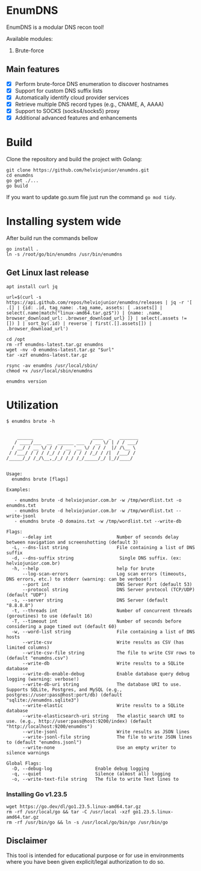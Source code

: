 # EnumDNS

EnumDNS is a modular DNS recon tool! 

Available modules:

1. Brute-force


## Main features

- [x] Perform brute-force DNS enumeration to discover hostnames  
- [x] Support for custom DNS suffix lists  
- [x] Automatically identify cloud provider services  
- [x] Retrieve multiple DNS record types (e.g., CNAME, A, AAAA)  
- [x] Support to SOCKS (socks4/socks5) proxy
- [x] Additional advanced features and enhancements  

# Build

Clone the repository and build the project with Golang:

```
git clone https://github.com/helviojunior/enumdns.git
cd enumdns
go get ./...
go build
```

If you want to update go.sum file just run the command `go mod tidy`.

# Installing system wide

After build run the commands bellow

```
go install .
ln -s /root/go/bin/enumdns /usr/bin/enumdns
```

## Get Linux last release
```
apt install curl jq

url=$(curl -s https://api.github.com/repos/helviojunior/enumdns/releases | jq -r '[ .[] | {id: .id, tag_name: .tag_name, assets: [ .assets[] | select(.name|match("linux-amd64.tar.gz$")) | {name: .name, browser_download_url: .browser_download_url} ]} | select(.assets != []) ] | sort_by(.id) | reverse | first(.[].assets[]) | .browser_download_url')

cd /opt
rm -rf enumdns-latest.tar.gz enumdns
wget -nv -O enumdns-latest.tar.gz "$url"
tar -xzf enumdns-latest.tar.gz

rsync -av enumdns /usr/local/sbin/
chmod +x /usr/local/sbin/enumdns

enumdns version
```

# Utilization

```
$ enumdns brute -h


    ______                      ____  _   _______
   / ____/___  __  ______ ___  / __ \/ | / / ___/
  / __/ / __ \/ / / / __ '__ \/ / / /  |/ /\__ \
 / /___/ / / / /_/ / / / / / / /_/ / /|  /___/ /
/_____/_/ /_/\__,_/_/ /_/ /_/_____/_/ |_//____/


Usage:
  enumdns brute [flags]

Examples:

   - enumdns brute -d helviojunior.com.br -w /tmp/wordlist.txt -o enumdns.txt
   - enumdns brute -d helviojunior.com.br -w /tmp/wordlist.txt --write-jsonl
   - enumdns brute -D domains.txt -w /tmp/wordlist.txt --write-db

Flags:
      --delay int                        Number of seconds delay between navigation and screenshotting (default 3)
  -L, --dns-list string                  File containing a list of DNS suffix
  -d, --dns-suffix string                 Single DNS suffix. (ex: helviojunior.com.br)
  -h, --help                             help for brute
      --log-scan-errors                  Log scan errors (timeouts, DNS errors, etc.) to stderr (warning: can be verbose!)
      --port int                         DNS Server Port (default 53)
      --protocol string                  DNS Server protocol (TCP/UDP) (default "UDP")
  -s, --server string                    DNS Server (default "8.8.8.8")
  -t, --threads int                      Number of concurrent threads (goroutines) to use (default 16)
  -T, --timeout int                      Number of seconds before considering a page timed out (default 60)
  -w, --word-list string                 File containing a list of DNS hosts
      --write-csv                        Write results as CSV (has limited columns)
      --write-csv-file string            The file to write CSV rows to (default "enumdns.csv")
      --write-db                         Write results to a SQLite database
      --write-db-enable-debug            Enable database query debug logging (warning: verbose!)
      --write-db-uri string              The database URI to use. Supports SQLite, Postgres, and MySQL (e.g., postgres://user:pass@host:port/db) (default "sqlite://enumdns.sqlite3")
      --write-elastic                    Write results to a SQLite database
      --write-elasticsearch-uri string   The elastic search URI to use. (e.g., http://user:pass@host:9200/index) (default "http://localhost:9200/enumdns")
      --write-jsonl                      Write results as JSON lines
      --write-jsonl-file string          The file to write JSON lines to (default "enumdns.jsonl")
      --write-none                       Use an empty writer to silence warnings

Global Flags:
  -D, --debug-log                Enable debug logging
  -q, --quiet                    Silence (almost all) logging
  -o, --write-text-file string   The file to write Text lines to

```

### Installing Go v1.23.5

```
wget https://go.dev/dl/go1.23.5.linux-amd64.tar.gz
rm -rf /usr/local/go && tar -C /usr/local -xzf go1.23.5.linux-amd64.tar.gz
rm -rf /usr/bin/go && ln -s /usr/local/go/bin/go /usr/bin/go
```


## Disclaimer

This tool is intended for educational purpose or for use in environments where you have been given explicit/legal authorization to do so.